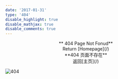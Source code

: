 ```yaml
---
date: '2017-01-31'
type: '404'
disable_highlight: true
disable_mathjax: true
disable_comments: true
---
```


<center>** 404 Page Not Fonud**</center>
<center>Return [Homepage](/)</center>        

<center>**404 页面不存在**</center>
<center>返回[主页](/)</center>  

![404](http://i.imgur.com/hGTHglW.gif)

